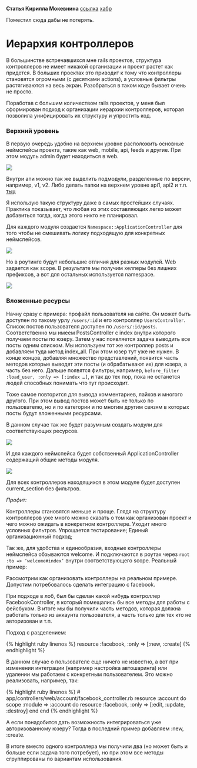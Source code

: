 **Статья Кирилла Мокевнина** [ссылка](https://github.com/kaize/kaize.github.io/blob/master/_posts/2012-04-21-a-hierarchy-of-controllers.md) [хабр](http://habrahabr.ru/post/136461/)

Поместил сюда дабы не потерять.

# Иерархия контроллеров

В большинстве встречавшихся мне rails проектов, структура контроллеров не имеет никакой организации и проект растет как придется. В больших проектах это приводит к тому что контроллеры становятся огромными (с десятками actions), а условные фильтры растягиваются на весь экран. Разобраться в таком коде бывает очень не просто.

Поработав с большим количеством rails проектов, у меня был сформирован подход к организации иерархии контроллеров, которая позволила унифицировать их структуру и упростить код.

### Верхний уровень


В первую очередь удобно на верхнем уровне расположить основные неймспейсы проекта, такие как web, mobile, api, feeds и другие. При этом модуль admin будет находиться в web.

<img src="http://photoload.ru/data/9d/1d/0e/9d1d0e8f838c4d0631aa0bbabf6bd5f0.png"/>

Внутри апи можно так же выделить подмодули, разделенные по версии, например, v1, v2. Либо делать папки на верхнем уровне api1, api2 и т.п. [тыц](http://freelancing-gods.com/posts/versioning_your_ap_is)

Я использую такую структуру даже в самых простейших случаях. Практика показывает, что любая из этих составляющих легко может добавиться тогда, когда этого никто не планировал.

Для каждого модуля создается `Namespace::ApplicationController` для того чтобы не смешивать логику подходящую для конкретных неймспейсов.

<img src="http://photoload.ru/data/88/77/2e/88772e2efcfa0fda3b51a50a09e937af.png"/>

Но в роутинге будут небольшие отличия для разных модулей. Web задается как scope. В результате мы получим хелперы без лишних префиксов, а вот для остальных используется namespace.

<img src="http://photoload.ru/data/7b/00/29/7b0029b9ef46eb706fa0dd50610ee67a.png"/>

### Вложенные ресурсы


Начну сразу с примера: профайл пользователя на сайте. Он может быть доступен по такому урлу `/users/:id` и его контроллер `UsersController`. Список постов пользователя доступен по `/users/:id/posts`. Соответственно мы имеем PostsController с index внутри которого получаем посты по юзеру. Затем у нас появляется задача выводить все посты одним списком. Мы используем тот же контроллер posts и добавляем туда метод index_all. При этом юзер тут уже не нужен. В конце концов, добавляя множество представлений, появится часть методов которые выводят эти посты (и обрабатывают их) для юзера, а часть без него. Дальше появятся фильтры, например, `before_filter :load_user, :only => [:index …]`, и так до тех пор, пока не останется людей способных понимать что тут происходит.

Тоже самое повторится для вывода комментариев, лайков и многого другого. При этом вывод постов может быть не только по пользователю, но и по категории и по многим другим связям в которых посты будут вложенными ресурсами.

В данном случае так же будет разумным создать модули для соответствующих ресурсов.

<img src="http://photoload.ru/data/15/45/9e/15459ebc785fd1830cd5dd7b8531f125.png"/>

И для каждого неймспейса будет собственный ApplicationController содержащий общие методы модуля.

<img src="http://photoload.ru/data/38/50/39/385039f00aeae304afacc9346ef61501.png"/>

Для всех контроллеров находящихся в этом модуле будет доступен current_section без фильтров.

*Профит:*

Контроллеры становятся меньше и проще.
Глядя на структуру контроллеров уже много можно сказать о том как организован проект и чего можно ожидать в конкретном контроллере.
Уходит много условных фильтров.
Упрощается тестирование;
Единый организационный подход;

Так же, для удобства и единообразия, входные контроллеры неймспейса обзываются welcome. И подключаются в роутах через `root :to => ‘welcome#index’` внутри соответствующего scope.
Реальный пример:

Рассмотрим как организовать контроллеры на реальном примере. Допустим потребовалось сделать интеграцию с facebook.

При подходе в лоб, был бы сделан какой нибудь контроллер FacebookController, в который помещались бы все методы для работы с фейсбуком. В итоге мы бы получили часть методов, которая должна работать только из аккаунта пользователя, а часть только для тех кто не авторизован и т.п.

Подход с разделением:

{% highlight ruby linenos %}
    resource :facebook, :only => [:new, :create]
{% endhighlight %}

В данном случае о пользователе еще ничего не известно, а вот при изменении интеграции (например настройка автошаринга) или удалении мы работаем с конкретным пользователем. Это можно реализовать, например, так:

{% highlight ruby linenos %}
    # app/controllers/web/account/facebook_controller.rb
    resource :account do
      scope :module => :account do
        resource :facebook, :only => [:edit, :update, :destroy]
      end
    end
{% endhighlight %}

А если понадобится дать возможность интегрироваться уже авторизованному юзеру? Тогда в последний пример добавляем :new, :create.

В итоге вместо одного контроллера мы получили два (но может быть и больше если задача того потребует), но при этом все методы сгруппированы по вариантам использования.
